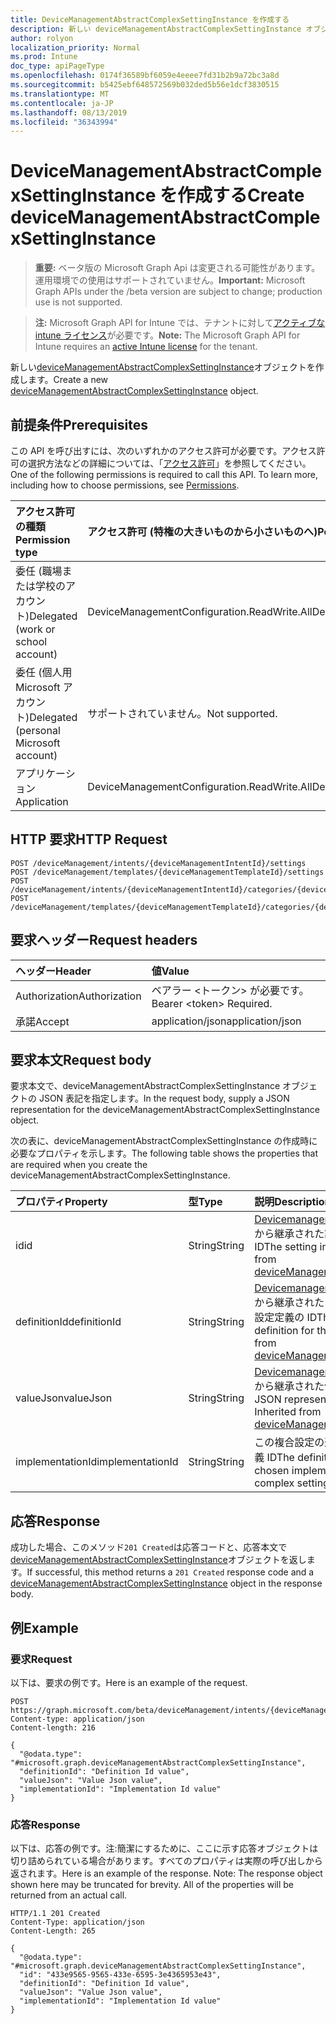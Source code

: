 ```yaml
---
title: DeviceManagementAbstractComplexSettingInstance を作成する
description: 新しい deviceManagementAbstractComplexSettingInstance オブジェクトを作成します。
author: rolyon
localization_priority: Normal
ms.prod: Intune
doc_type: apiPageType
ms.openlocfilehash: 0174f36589bf6059e4eeee7fd31b2b9a72bc3a8d
ms.sourcegitcommit: b5425ebf648572569b032ded5b56e1dcf3830515
ms.translationtype: MT
ms.contentlocale: ja-JP
ms.lasthandoff: 08/13/2019
ms.locfileid: "36343994"
---
```

# <a name="create-devicemanagementabstractcomplexsettinginstance"></a><span data-ttu-id="d6408-103">DeviceManagementAbstractComplexSettingInstance を作成する</span><span class="sxs-lookup"><span data-stu-id="d6408-103">Create deviceManagementAbstractComplexSettingInstance</span></span>

> <span data-ttu-id="d6408-104">**重要:** ベータ版の Microsoft Graph Api は変更される可能性があります。運用環境での使用はサポートされていません。</span><span class="sxs-lookup"><span data-stu-id="d6408-104">**Important:** Microsoft Graph APIs under the /beta version are subject to change; production use is not supported.</span></span>

> <span data-ttu-id="d6408-105">**注:** Microsoft Graph API for Intune では、テナントに対して[アクティブな intune ライセンス](https://go.microsoft.com/fwlink/?linkid=839381)が必要です。</span><span class="sxs-lookup"><span data-stu-id="d6408-105">**Note:** The Microsoft Graph API for Intune requires an [active Intune license](https://go.microsoft.com/fwlink/?linkid=839381) for the tenant.</span></span>

<span data-ttu-id="d6408-106">新しい[deviceManagementAbstractComplexSettingInstance](../resources/intune-deviceintent-devicemanagementabstractcomplexsettinginstance.md)オブジェクトを作成します。</span><span class="sxs-lookup"><span data-stu-id="d6408-106">Create a new [deviceManagementAbstractComplexSettingInstance](../resources/intune-deviceintent-devicemanagementabstractcomplexsettinginstance.md) object.</span></span>

## <a name="prerequisites"></a><span data-ttu-id="d6408-107">前提条件</span><span class="sxs-lookup"><span data-stu-id="d6408-107">Prerequisites</span></span>
<span data-ttu-id="d6408-p101">この API を呼び出すには、次のいずれかのアクセス許可が必要です。アクセス許可の選択方法などの詳細については、「[アクセス許可](/graph/permissions-reference)」を参照してください。</span><span class="sxs-lookup"><span data-stu-id="d6408-p101">One of the following permissions is required to call this API. To learn more, including how to choose permissions, see [Permissions](/graph/permissions-reference).</span></span>

|<span data-ttu-id="d6408-110">アクセス許可の種類</span><span class="sxs-lookup"><span data-stu-id="d6408-110">Permission type</span></span>|<span data-ttu-id="d6408-111">アクセス許可 (特権の大きいものから小さいものへ)</span><span class="sxs-lookup"><span data-stu-id="d6408-111">Permissions (from most to least privileged)</span></span>|
|:---|:---|
|<span data-ttu-id="d6408-112">委任 (職場または学校のアカウント)</span><span class="sxs-lookup"><span data-stu-id="d6408-112">Delegated (work or school account)</span></span>|<span data-ttu-id="d6408-113">DeviceManagementConfiguration.ReadWrite.All</span><span class="sxs-lookup"><span data-stu-id="d6408-113">DeviceManagementConfiguration.ReadWrite.All</span></span>|
|<span data-ttu-id="d6408-114">委任 (個人用 Microsoft アカウント)</span><span class="sxs-lookup"><span data-stu-id="d6408-114">Delegated (personal Microsoft account)</span></span>|<span data-ttu-id="d6408-115">サポートされていません。</span><span class="sxs-lookup"><span data-stu-id="d6408-115">Not supported.</span></span>|
|<span data-ttu-id="d6408-116">アプリケーション</span><span class="sxs-lookup"><span data-stu-id="d6408-116">Application</span></span>|<span data-ttu-id="d6408-117">DeviceManagementConfiguration.ReadWrite.All</span><span class="sxs-lookup"><span data-stu-id="d6408-117">DeviceManagementConfiguration.ReadWrite.All</span></span>|

## <a name="http-request"></a><span data-ttu-id="d6408-118">HTTP 要求</span><span class="sxs-lookup"><span data-stu-id="d6408-118">HTTP Request</span></span>
<!-- {
  "blockType": "ignored"
}
-->
``` http
POST /deviceManagement/intents/{deviceManagementIntentId}/settings
POST /deviceManagement/templates/{deviceManagementTemplateId}/settings
POST /deviceManagement/intents/{deviceManagementIntentId}/categories/{deviceManagementIntentSettingCategoryId}/settings
POST /deviceManagement/templates/{deviceManagementTemplateId}/categories/{deviceManagementTemplateSettingCategoryId}/recommendedSettings
```

## <a name="request-headers"></a><span data-ttu-id="d6408-119">要求ヘッダー</span><span class="sxs-lookup"><span data-stu-id="d6408-119">Request headers</span></span>
|<span data-ttu-id="d6408-120">ヘッダー</span><span class="sxs-lookup"><span data-stu-id="d6408-120">Header</span></span>|<span data-ttu-id="d6408-121">値</span><span class="sxs-lookup"><span data-stu-id="d6408-121">Value</span></span>|
|:---|:---|
|<span data-ttu-id="d6408-122">Authorization</span><span class="sxs-lookup"><span data-stu-id="d6408-122">Authorization</span></span>|<span data-ttu-id="d6408-123">ベアラー &lt;トークン&gt; が必要です。</span><span class="sxs-lookup"><span data-stu-id="d6408-123">Bearer &lt;token&gt; Required.</span></span>|
|<span data-ttu-id="d6408-124">承諾</span><span class="sxs-lookup"><span data-stu-id="d6408-124">Accept</span></span>|<span data-ttu-id="d6408-125">application/json</span><span class="sxs-lookup"><span data-stu-id="d6408-125">application/json</span></span>|

## <a name="request-body"></a><span data-ttu-id="d6408-126">要求本文</span><span class="sxs-lookup"><span data-stu-id="d6408-126">Request body</span></span>
<span data-ttu-id="d6408-127">要求本文で、deviceManagementAbstractComplexSettingInstance オブジェクトの JSON 表記を指定します。</span><span class="sxs-lookup"><span data-stu-id="d6408-127">In the request body, supply a JSON representation for the deviceManagementAbstractComplexSettingInstance object.</span></span>

<span data-ttu-id="d6408-128">次の表に、deviceManagementAbstractComplexSettingInstance の作成時に必要なプロパティを示します。</span><span class="sxs-lookup"><span data-stu-id="d6408-128">The following table shows the properties that are required when you create the deviceManagementAbstractComplexSettingInstance.</span></span>

|<span data-ttu-id="d6408-129">プロパティ</span><span class="sxs-lookup"><span data-stu-id="d6408-129">Property</span></span>|<span data-ttu-id="d6408-130">型</span><span class="sxs-lookup"><span data-stu-id="d6408-130">Type</span></span>|<span data-ttu-id="d6408-131">説明</span><span class="sxs-lookup"><span data-stu-id="d6408-131">Description</span></span>|
|:---|:---|:---|
|<span data-ttu-id="d6408-132">id</span><span class="sxs-lookup"><span data-stu-id="d6408-132">id</span></span>|<span data-ttu-id="d6408-133">String</span><span class="sxs-lookup"><span data-stu-id="d6408-133">String</span></span>|<span data-ttu-id="d6408-134">[Devicemanagementsettinginstance](../resources/intune-deviceintent-devicemanagementsettinginstance.md)から継承された設定インスタンス ID</span><span class="sxs-lookup"><span data-stu-id="d6408-134">The setting instance ID Inherited from [deviceManagementSettingInstance](../resources/intune-deviceintent-devicemanagementsettinginstance.md)</span></span>|
|<span data-ttu-id="d6408-135">definitionId</span><span class="sxs-lookup"><span data-stu-id="d6408-135">definitionId</span></span>|<span data-ttu-id="d6408-136">String</span><span class="sxs-lookup"><span data-stu-id="d6408-136">String</span></span>|<span data-ttu-id="d6408-137">[Devicemanagementsettinginstance](../resources/intune-deviceintent-devicemanagementsettinginstance.md)から継承されたこのインスタンスの設定定義の ID</span><span class="sxs-lookup"><span data-stu-id="d6408-137">The ID of the setting definition for this instance Inherited from [deviceManagementSettingInstance](../resources/intune-deviceintent-devicemanagementsettinginstance.md)</span></span>|
|<span data-ttu-id="d6408-138">valueJson</span><span class="sxs-lookup"><span data-stu-id="d6408-138">valueJson</span></span>|<span data-ttu-id="d6408-139">String</span><span class="sxs-lookup"><span data-stu-id="d6408-139">String</span></span>|<span data-ttu-id="d6408-140">[Devicemanagementsettinginstance](../resources/intune-deviceintent-devicemanagementsettinginstance.md)から継承された値の JSON 表現</span><span class="sxs-lookup"><span data-stu-id="d6408-140">JSON representation of the value Inherited from [deviceManagementSettingInstance](../resources/intune-deviceintent-devicemanagementsettinginstance.md)</span></span>|
|<span data-ttu-id="d6408-141">implementationId</span><span class="sxs-lookup"><span data-stu-id="d6408-141">implementationId</span></span>|<span data-ttu-id="d6408-142">String</span><span class="sxs-lookup"><span data-stu-id="d6408-142">String</span></span>|<span data-ttu-id="d6408-143">この複合設定の選択された実装の定義 ID</span><span class="sxs-lookup"><span data-stu-id="d6408-143">The definition ID for the chosen implementation of this complex setting</span></span>|



## <a name="response"></a><span data-ttu-id="d6408-144">応答</span><span class="sxs-lookup"><span data-stu-id="d6408-144">Response</span></span>
<span data-ttu-id="d6408-145">成功した場合、このメソッド`201 Created`は応答コードと、応答本文で[deviceManagementAbstractComplexSettingInstance](../resources/intune-deviceintent-devicemanagementabstractcomplexsettinginstance.md)オブジェクトを返します。</span><span class="sxs-lookup"><span data-stu-id="d6408-145">If successful, this method returns a `201 Created` response code and a [deviceManagementAbstractComplexSettingInstance](../resources/intune-deviceintent-devicemanagementabstractcomplexsettinginstance.md) object in the response body.</span></span>

## <a name="example"></a><span data-ttu-id="d6408-146">例</span><span class="sxs-lookup"><span data-stu-id="d6408-146">Example</span></span>

### <a name="request"></a><span data-ttu-id="d6408-147">要求</span><span class="sxs-lookup"><span data-stu-id="d6408-147">Request</span></span>
<span data-ttu-id="d6408-148">以下は、要求の例です。</span><span class="sxs-lookup"><span data-stu-id="d6408-148">Here is an example of the request.</span></span>
``` http
POST https://graph.microsoft.com/beta/deviceManagement/intents/{deviceManagementIntentId}/settings
Content-type: application/json
Content-length: 216

{
  "@odata.type": "#microsoft.graph.deviceManagementAbstractComplexSettingInstance",
  "definitionId": "Definition Id value",
  "valueJson": "Value Json value",
  "implementationId": "Implementation Id value"
}
```

### <a name="response"></a><span data-ttu-id="d6408-149">応答</span><span class="sxs-lookup"><span data-stu-id="d6408-149">Response</span></span>
<span data-ttu-id="d6408-p102">以下は、応答の例です。注:簡潔にするために、ここに示す応答オブジェクトは切り詰められている場合があります。すべてのプロパティは実際の呼び出しから返されます。</span><span class="sxs-lookup"><span data-stu-id="d6408-p102">Here is an example of the response. Note: The response object shown here may be truncated for brevity. All of the properties will be returned from an actual call.</span></span>
``` http
HTTP/1.1 201 Created
Content-Type: application/json
Content-Length: 265

{
  "@odata.type": "#microsoft.graph.deviceManagementAbstractComplexSettingInstance",
  "id": "433e9565-9565-433e-6595-3e4365953e43",
  "definitionId": "Definition Id value",
  "valueJson": "Value Json value",
  "implementationId": "Implementation Id value"
}
```






